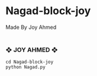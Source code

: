 # Nagad-block-joy
Made By Joy Ahmed


### <br>   ❖ JOY AHMED ❖
```git clone https://github.com/JOY-AHMED-88/Nagad-block-joy.git
cd Nagad-block-joy
python Nagad.py

        
```
